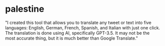 # palestine
"I created this tool that allows you to translate any tweet or text into five languages: English, German, French, Spanish, and Italian with just one click. The translation is done using AI, specifically GPT-3.5. It may not be the most accurate thing, but it is much better than Google Translate."
